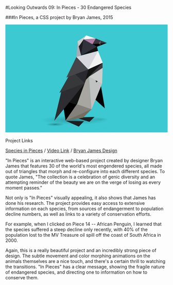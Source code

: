 #Looking Outwards 09: In Pieces - 30 Endangered Species

###In Pieces, a CSS project by Bryan James, 2015

[![](images/Species-in-Pieces-2.jpg)](https://vimeo.com/123602667)

Project Links

[Species in Pieces](http://species-in-pieces.com/#)  /  [Video Link](https://vimeo.com/123602667)  /  [Bryan James Design](http://www.bryanjamesdesign.co.uk/)

"In Pieces" is an interactive web-based project created by designer Bryan James that features 30 of the world's most engendered species, all made out of triangles that morph and re-configure into each different species. To quote James, "The collection is a celebration of genic diversity and an attempting reminder of the beauty we are on the verge of losing as every moment passes."  

Not only is "In Pieces" visually appealing, it also shows that James has done his research. The project provides easy access to extensive information on each species, from sources of endangerment to population decline numbers, as well as links to a variety of conservation efforts. 

For example, when I clicked on Piece 14 -- African Penguin, I learned that the species suffered a steep decline only recently, with 40% of the population lost to the MV Treasure oil spill off the coast of South Africa in 2000.

Again, this is a really beautiful project and an incredibly strong piece of design. The subtle movement and color morphing animations on the animals themselves are a nice touch, and there's a certain thrill to watching the transitions. "In Pieces" has a clear message, showing the fragile nature of endangered species, and directing one to information on how to conserve them.